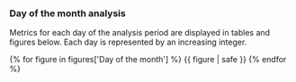 
### <a name="day-analysis"></a>Day of the month analysis

Metrics for each day of the analysis period are displayed in tables and figures below. Each day is represented by an increasing integer.

{% for figure in figures['Day of the month'] %}
  {{ figure | safe }}
{% endfor %}
